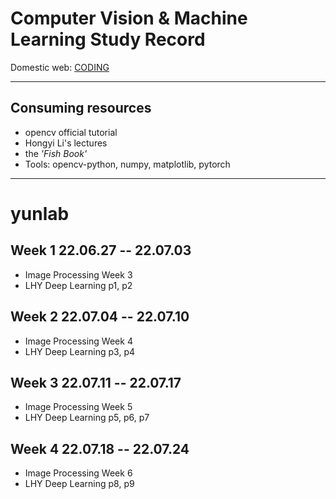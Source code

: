 Computer Vision & Machine Learning Study Record
================================

Domestic web: [CODING](https://rfsmen.coding.net/p/cvnml "CODING: https://rfsmen.coding.net/p/cvnml")

-----------------------------------------------

Consuming resources
-----------------------------------------------

- opencv official tutorial
- Hongyi Li's lectures
- the *'Fish Book'*
- Tools: opencv-python, numpy, matplotlib, pytorch
-----------------------------------------------

# yunlab
## Week 1 22.06.27 -- 22.07.03  
* Image Processing Week 3  
* LHY Deep Learning p1, p2  

## Week 2 22.07.04 -- 22.07.10  
* Image Processing Week 4  
* LHY Deep Learning p3, p4  

## Week 3 22.07.11 -- 22.07.17
* Image Processing Week 5
* LHY Deep Learning p5, p6, p7

## Week 4 22.07.18 -- 22.07.24
* Image Processing Week 6
* LHY Deep Learning p8, p9


